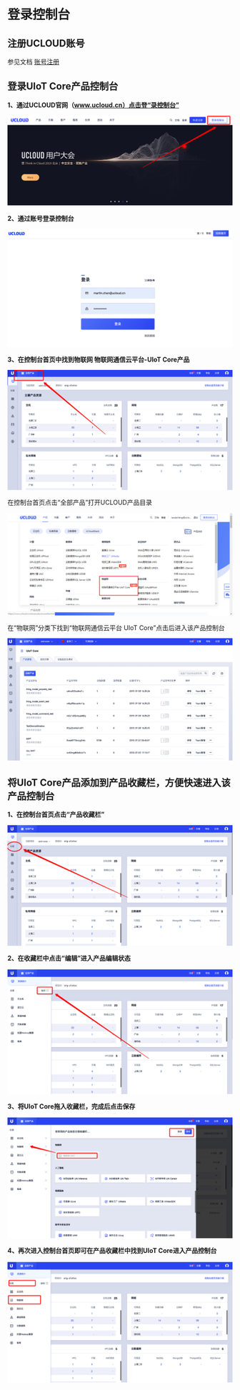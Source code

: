 # 登录控制台

## 注册UCLOUD账号

参见文档 [账号注册](https://docs.ucloud.cn/account/register/register_flow)

## 登录UIoT Core产品控制台

**1、通过UCLOUD官网（www.ucloud.cn）点击登“录控制台”**

![官网首页](/images/官网首页.png)



**2、通过账号登录控制台**

![登录页面](/images/image-20190708162218262.png)



**3、在控制台首页中找到物联网 物联网通信云平台-UIoT Core产品**

![全部产品](/images/image-20190708162556303.png)

在控制台首页点击“全部产品”打开UCLOUD产品目录

![物联网通信云平台](/images/image-20190708162743854.png)

在“物联网”分类下找到“物联网通信云平台 UIoT Core”点击后进入该产品控制台

![产品页](/images/image-20190708162951471.png)



## 将UIoT Core产品添加到产品收藏栏，方便快速进入该产品控制台

**1、在控制台首页点击“产品收藏栏”**

![收藏页](/images/image-20190708163358670.png)



**2、在收藏栏中点击“编辑”进入产品编辑状态**

![编辑收藏](/images/image-20190708163658322.png)



**3、将UIoT Core拖入收藏栏，完成后点击保存**

![选择物联网](/images/image-20190708163859445.png)





**4、再次进入控制台首页即可在产品收藏栏中找到UIoT Core进入产品控制台**

![再次进入收藏](/images/image-20190708164149530.png)